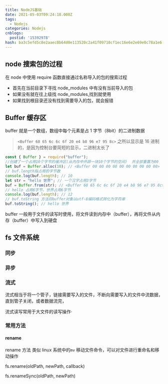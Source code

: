 ```yaml
---
title: NodeJS基础
date: 2021-05-03T09:24:18.000Z
tags:
  - Nodejs
categories: Nodejs
cnblogs:
  postid: '15392978'
hash: ba3c5efd5c8e2aaec0b64d0e113520c2a41f09710cf1ec16e6e2e69e0c78a1e6
---
```


## node 搜索包的过程

在 node 中使用 require 函数直接通过名称导入的包的搜索过程

- 首先在当前目录下寻找 node_modules 中有没有当前导入的包
- 如果没有就在往上级找 node_modules,找到就使用
- 如果找到根目录还没有找到需要导入的包，就会报错

## Buffer 缓存区

buffer 就是一个数组，数组中每个元素是占 1 字节（8bit）的二进制数据

> `<Buffer 68 65 6c 6c 6f 20 e4 b8 96 e7 95 8c>` 之所以显示是 16 进制的，是因为控制台要简短的显示，二进制太长了

```js
const { Buffer } = require("buffer");
//创建了一个占用10个字节的缓冲区(从内存中开辟一块10个字节的空间)  并全部重置为00
let buf = Buffer.alloc(10); // <Buffer 00 00 00 00 00 00 00 00 00 00>
// buf.length指占用的字节数
console.log(buf.length); // 10
let str = "hello 世界"; // 一个汉字占用3字节
buf = Buffer.from(str); // <Buffer 68 65 6c 6c 6f 20 e4 b8 96 e7 95 8c>
// hello 占用6字节，世界占用6字节
console.log(buf.length); // 12
// buf.toString 方法将buffer对象以utf-8编码格式转化为字符串
buf.toString(); // hello 世界
```

buffer 一般用于文件的读写时使用，将文件读到内存中（buffer），再将文件从内存（buffer）中写入到硬盘

## fs 文件系统

### 同步

### 异步

### 流式

流式相当于将一个管子，链接需要写入的文件，不断向需要写入的文件中流数据，直到管子关闭，或者数据流完，

流式读写常用于大文件的读写操作·

### 常用方法

#### rename

rename 方法 类似 linux 系统中的`mv` 移动文件命令，可以对文件进行重命名和移动操作

fs.rename(oldPath, newPath, callback)

fs.renameSync(oldPath, newPath)
